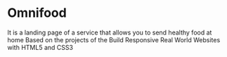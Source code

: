 # Omnifood
It is a landing page of a service that allows you to send healthy food at home Based on the projects of the Build Responsive Real World Websites with HTML5 and CSS3
